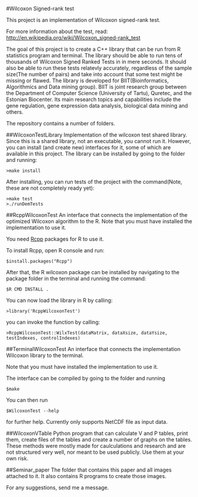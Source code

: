 #Wilcoxon Signed-rank test

This project is an implementation of Wilcoxon signed-rank test.

For more information about the test, read:
http://en.wikipedia.org/wiki/Wilcoxon_signed-rank_test

The goal of this project is to create a C++ library that can be run from R statistics program and terminal. The library should be able to run tens of thousands of Wilcoxon Signed Ranked Tests in in mere seconds. It should also be able to run these tests relatevly accurately, regardless of the sample size(The number of pairs) and take into account that some test might be missing or flawed. The library is developed for BIIT(Bioinformatics, Algorithmics and Data mining group). BIIT is joint research group between the Department of Computer Science (University of Tartu), Quretec, and the Estonian Biocenter. Its main research topics and capabilities include the gene regulation, gene expression data analysis, biological data mining and others.

The repository contains a number of folders.

##WilcoxonTestLibrary
Implementation of the wilcoxon test shared library. Since this is a shared library, not an executable, you cannot run it. However, you can install (and create new) interfaces for it, some of which are available in this project. The library can be installed by going to the folder and running:
```
>make install
```

After installing, you can run tests of the project with the command(Note, these are not completely ready yet):
```
>make test
>./runDemTests
```

##RcppWilcoxonTest
An interface that connects the implementation of the optimized Wilcoxon algorithm to the R.
Note that you must have installed the implementation to use it.

You need [Rcpp](http://cran.r-project.org/web/packages/Rcpp/index.html) packages for R to use it.

To install Rcpp, open R console and run:

```
$install.packages("Rcpp")
```

After that, the R wilcoxon package can be installed by navigating to the package folder in the terminal and running the command:

```
$R CMD INSTALL .
```

You can now load the library in R by calling:

```
>library('RcppWilcoxonTest')
```

you can invoke the function by calling:

```
>RcppWilcoxonTest::WilxTest(dataMatrix, dataXsize, dataYsize, testIndexes, controlIndexes)
```

##TerminalWilcoxonTest
An interface that connects the implementation Wilcoxon library to the terminal.

Note that you must have installed the implementation to use it.

The interface can be compiled by going to the folder and running

```
$make
```

You can then run

```
$WilcoxonTest --help
```

for further help. Currently only supports NetCDF file as input data.

##WilcoxonVTable
Python program that can calculate V and P tables, print them, create files of the tables and create a number of graphs on the tables. These methods were mostly made for caulculations and research and are not structured very well, nor meant to be used publicly. Use them at your own risk.

##Seminar_paper
The folder that contains this paper and all images attached to it. It also contains R programs to create those images.

For any suggestions, send me a message.
